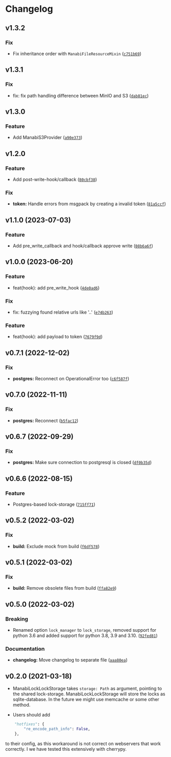 # Changelog

## v1.3.2
### Fix

* Fix inheritance order with `ManabiFileResourceMixin` ([`c751b69`](https://github.com/projectcaluma/manabi/commit/c751b6946aff4a75d180e6c7e9f0da4bdd9b45c3))

## v1.3.1

### Fix
* fix: fix path handling difference between MinIO and S3 ([`dab81ec`](https://github.com/projectcaluma/manabi/commit/dab81ec35d2a6a7fe8f237976b253fdf15ab5963))

## v1.3.0

### Feature
* Add ManabiS3Provider ([`a90e373`](https://github.com/projectcaluma/manabi/commit/a90e3735253da1adce8dc8dcdbe3462bce6e5e84))

## v1.2.0

### Feature
* Add post-write-hook/callback ([`80cbf38`](https://github.com/projectcaluma/manabi/commit/80cbf387a775e1a417e3a44bcfb884e926d5bf08))

### Fix
* **token:** Handle errors from msgpack by creating a invalid token ([`81a5ccf`](https://github.com/projectcaluma/manabi/commit/81a5ccff740112947c8fb67b97d17d6e640eedfb))

## v1.1.0 (2023-07-03)

### Feature
* Add pre_write_callback and hook/callback approve write ([`08b6a6f`](https://github.com/projectcaluma/manabi/commit/08b6a6fe2ea76e006de17cc0a7f0be35f2b1e1f6))

## v1.0.0 (2023-06-20)

### Feature
* feat(hook): add pre_write_hook ([`4de0ad6`](https://github.com/projectcaluma/manabi/commit/4de0ad65b95bbd0be5fa19ed986660233fcd6b6c))

### Fix
* fix: fuzzying found relative urls like '..' ([`e74b263`](https://github.com/projectcaluma/manabi/commit/e74b2638f9413b339988dea52eb2b8747262a2dc))

### Feature
* feat(hook): add payload to token ([`7679f9d`](https://github.com/projectcaluma/manabi/commit/7679f9d2d1a87fd933c5af109bfb1ec244a0c480))

## v0.7.1 (2022-12-02)

### Fix
* **postgres:** Reconnect on OperationalError too ([`c6f587f`](https://github.com/projectcaluma/manabi/commit/c6f587f6b855d8053536f99a6cc6afe654e44eb9))

## v0.7.0 (2022-11-11)

### Fix
* **postgres:** Reconnect ([`b5fac12`](https://github.com/projectcaluma/manabi/commit/b5fac12089ef96e775959ef9597f8dfa86050609))

## v0.6.7 (2022-09-29)

### Fix
* **postgres:** Make sure connection to postgresql is closed ([`df0b35d`](https://github.com/projectcaluma/manabi/commit/df0b35d04729071115b77d54fb6b3f34d4b99cad))

## v0.6.6 (2022-08-15)

### Feature
* Postgres-based lock-storage ([`715ff71`](https://github.com/projectcaluma/manabi/commit/715ff716a8556c4edd5c7d3b18dffdf21cc2175b))

## v0.5.2 (2022-03-02)

### Fix
* **build:** Exclude mock from build ([`f6df578`](https://github.com/projectcaluma/manabi/commit/f6df5787432870239ddecc8075718694023866e3))

## v0.5.1 (2022-03-02)

### Fix
* **build:** Remove obsolete files from build ([`ffa82e9`](https://github.com/projectcaluma/manabi/commit/ffa82e9b57ebbb097bcc4498be8feb4eeec5d3a3))

## v0.5.0 (2022-03-02)

### Breaking
* Renamed option `lock_manager` to `lock_storage`, removed support for python 3.6 and added support for python 3.8, 3.9 and 3.10. ([`92fed81`](https://github.com/projectcaluma/manabi/commit/92fed817353d28b02f64a9ec84dca0cc4e418037))

### Documentation
* **changelog:** Move changelog to separate file ([`aaa80ea`](https://github.com/projectcaluma/manabi/commit/aaa80eac7165ed78be2e7783e0717bb9423891cf))

## v0.2.0 (2021-03-18)

- ManabiLockLockStorage takes `storage: Path` as argument, pointing to the
  shared lock-storage. ManabiLockLockStorage will store the locks as
  sqlite-database. In the future we might use memcache or some other method.

- Users should add

```python
    "hotfixes": {
        "re_encode_path_info": False,
    },
```

to their config, as this workaround is not correct on webservers that work
correctly. I we have tested this extensively with cherrypy.

